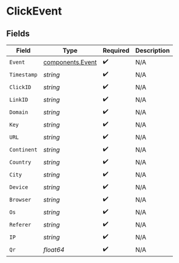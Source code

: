 # ClickEvent


## Fields

| Field                                                | Type                                                 | Required                                             | Description                                          |
| ---------------------------------------------------- | ---------------------------------------------------- | ---------------------------------------------------- | ---------------------------------------------------- |
| `Event`                                              | [components.Event](../../models/components/event.md) | :heavy_check_mark:                                   | N/A                                                  |
| `Timestamp`                                          | *string*                                             | :heavy_check_mark:                                   | N/A                                                  |
| `ClickID`                                            | *string*                                             | :heavy_check_mark:                                   | N/A                                                  |
| `LinkID`                                             | *string*                                             | :heavy_check_mark:                                   | N/A                                                  |
| `Domain`                                             | *string*                                             | :heavy_check_mark:                                   | N/A                                                  |
| `Key`                                                | *string*                                             | :heavy_check_mark:                                   | N/A                                                  |
| `URL`                                                | *string*                                             | :heavy_check_mark:                                   | N/A                                                  |
| `Continent`                                          | *string*                                             | :heavy_check_mark:                                   | N/A                                                  |
| `Country`                                            | *string*                                             | :heavy_check_mark:                                   | N/A                                                  |
| `City`                                               | *string*                                             | :heavy_check_mark:                                   | N/A                                                  |
| `Device`                                             | *string*                                             | :heavy_check_mark:                                   | N/A                                                  |
| `Browser`                                            | *string*                                             | :heavy_check_mark:                                   | N/A                                                  |
| `Os`                                                 | *string*                                             | :heavy_check_mark:                                   | N/A                                                  |
| `Referer`                                            | *string*                                             | :heavy_check_mark:                                   | N/A                                                  |
| `IP`                                                 | *string*                                             | :heavy_check_mark:                                   | N/A                                                  |
| `Qr`                                                 | *float64*                                            | :heavy_check_mark:                                   | N/A                                                  |
